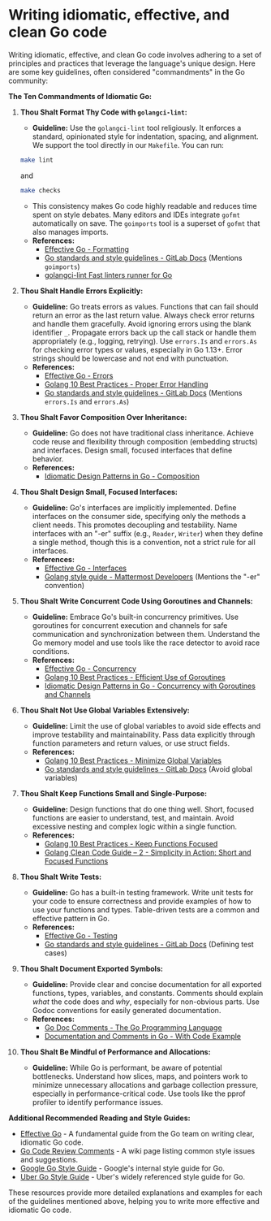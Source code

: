 # Writing idiomatic, effective, and clean Go code 

Writing idiomatic, effective, and clean Go code involves adhering to a set of principles and practices that leverage the language's unique design. 
Here are some key guidelines, often considered "commandments" in the Go community:

**The Ten Commandments of Idiomatic Go:**

1.  **Thou Shalt Format Thy Code with `golangci-lint`:**

    * **Guideline:** Use the `golangci-lint` tool religiously. It enforces a standard, opinionated style for indentation, spacing, and alignment.
    We support the tool directly in our `Makefile`. You can run:
    ```bash
    make lint
    ```
    and 
    ```bash
    make checks
    ```
    * This consistency makes Go code highly readable and reduces time spent on style debates. Many editors and IDEs integrate `gofmt` automatically on save. The `goimports` tool is a superset of `gofmt` that also manages imports.
    * **References:**
        * [Effective Go - Formatting](https://www.google.com/search?q=https://go.dev/doc/effective_go%23formatting)
        * [Go standards and style guidelines - GitLab Docs](https://docs.gitlab.com/development/go_guide/) (Mentions `goimports`)
        * [golangci-lint Fast linters runner for Go](https://github.com/golangci/golangci-lint)

2.  **Thou Shalt Handle Errors Explicitly:**

    * **Guideline:** Go treats errors as values. Functions that can fail should return an error as the last return value. 
    Always check error returns and handle them gracefully. Avoid ignoring errors using the blank identifier `_`. 
    Propagate errors back up the call stack or handle them appropriately (e.g., logging, retrying). 
    Use `errors.Is` and `errors.As` for checking error types or values, especially in Go 1.13+. Error strings should be lowercase and not end with punctuation.
    * **References:**
        * [Effective Go - Errors](https://www.google.com/search?q=https://go.dev/doc/effective_go%23errors)
        * [Golang 10 Best Practices - Proper Error Handling](https://codefinity.com/blog/Golang-10-Best-Practices)
        * [Go standards and style guidelines - GitLab Docs](https://docs.gitlab.com/development/go_guide/) (Mentions `errors.Is` and `errors.As`)

3.  **Thou Shalt Favor Composition Over Inheritance:**

    * **Guideline:** Go does not have traditional class inheritance. 
    Achieve code reuse and flexibility through composition (embedding structs) and interfaces. 
    Design small, focused interfaces that define behavior.
    * **References:**
        * [Idiomatic Design Patterns in Go - Composition](https://ayada.dev/go-roadmap/idiomatic-design-patterns-in-go/)

4.  **Thou Shalt Design Small, Focused Interfaces:**

    * **Guideline:** Go's interfaces are implicitly implemented. 
    Define interfaces on the consumer side, specifying only the methods a client needs. 
    This promotes decoupling and testability. 
    Name interfaces with an "-er" suffix (e.g., `Reader`, `Writer`) when they define a single method, though this is a convention, not a strict rule for all interfaces.
    * **References:**
        * [Effective Go - Interfaces](https://www.google.com/search?q=https://go.dev/doc/effective_go%23interfaces)
        * [Golang style guide - Mattermost Developers](https://www.google.com/search?q=https://developers.mattermattermost.com/contribute/more-info/server/style-guide/%23interfaces) (Mentions the "-er" convention)

5.  **Thou Shalt Write Concurrent Code Using Goroutines and Channels:**

    * **Guideline:** Embrace Go's built-in concurrency primitives. 
    Use goroutines for concurrent execution and channels for safe communication and synchronization between them. 
    Understand the Go memory model and use tools like the race detector to avoid race conditions.
    * **References:**
        * [Effective Go - Concurrency](https://www.google.com/search?q=https://go.dev/doc/effective_go%23concurrency)
        * [Golang 10 Best Practices - Efficient Use of Goroutines](https://codefinity.com/blog/Golang-10-Best-Practices)
        * [Idiomatic Design Patterns in Go - Concurrency with Goroutines and Channels](https://ayada.dev/go-roadmap/idiomatic-design-patterns-in-go/)

6.  **Thou Shalt Not Use Global Variables Extensively:**

    * **Guideline:** Limit the use of global variables to avoid side effects and improve testability and maintainability. 
    Pass data explicitly through function parameters and return values, or use struct fields.
    * **References:**
        * [Golang 10 Best Practices - Minimize Global Variables](https://codefinity.com/blog/Golang-10-Best-Practices)
        * [Go standards and style guidelines - GitLab Docs](https://docs.gitlab.com/development/go_guide/) (Avoid global variables)

7.  **Thou Shalt Keep Functions Small and Single-Purpose:**

    * **Guideline:** Design functions that do one thing well. 
    Short, focused functions are easier to understand, test, and maintain. 
    Avoid excessive nesting and complex logic within a single function.
    * **References:**
        * [Golang 10 Best Practices - Keep Functions Focused](https://codefinity.com/blog/Golang-10-Best-Practices)
        * [Golang Clean Code Guide – 2 - Simplicity in Action: Short and Focused Functions](https://withcodeexample.com/golang-clean-code-guide-2/)

8.  **Thou Shalt Write Tests:**

    * **Guideline:** Go has a built-in testing framework. 
    Write unit tests for your code to ensure correctness and provide examples of how to use your functions and types. 
    Table-driven tests are a common and effective pattern in Go.
    * **References:**
        * [Effective Go - Testing](https://www.google.com/search?q=https://go.dev/doc/effective_go%23testing)
        * [Go standards and style guidelines - GitLab Docs](https://docs.gitlab.com/development/go_guide/) (Defining test cases)

9.  **Thou Shalt Document Exported Symbols:**

    * **Guideline:** Provide clear and concise documentation for all exported functions, types, variables, and constants. 
    Comments should explain *what* the code does and *why*, especially for non-obvious parts. 
    Use Godoc conventions for easily generated documentation.
    * **References:**
        * [Go Doc Comments - The Go Programming Language](https://go.dev/doc/comment)
        * [Documentation and Comments in Go - With Code Example](https://withcodeexample.com/golang-documentation-and-comments-guide)

10. **Thou Shalt Be Mindful of Performance and Allocations:**

    * **Guideline:** While Go is performant, be aware of potential bottlenecks. 
    Understand how slices, maps, and pointers work to minimize unnecessary allocations and garbage collection pressure, especially in performance-critical code. 
    Use tools like the pprof profiler to identify performance issues.

**Additional Recommended Reading and Style Guides:**

* [Effective Go](https://go.dev/doc/effective_go) - A fundamental guide from the Go team on writing clear, idiomatic Go code.
* [Go Code Review Comments](https://go.dev/wiki/CodeReviewComments) - A wiki page listing common style issues and suggestions.
* [Google Go Style Guide](https://google.github.io/styleguide/go/) - Google's internal style guide for Go.
* [Uber Go Style Guide](https://github.com/uber-go/guide) - Uber's widely referenced style guide for Go.

These resources provide more detailed explanations and examples for each of the guidelines mentioned above, helping you to write more effective and idiomatic Go code.